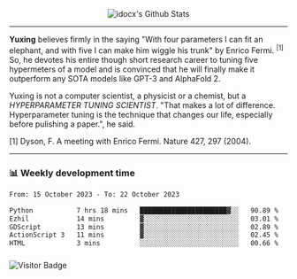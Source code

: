 <div align="center">
    <img align="center" src="https://github-readme-stats.vercel.app/api?username=idocx&show_icons=true&count_private=true&hide_border=true" alt="idocx's Github Stats"></img>
</div>

---

**Yuxing** believes firmly in the saying "With four parameters I can fit an elephant, and with five I can make him wiggle his trunk" by Enrico Fermi. <sup>[1]</sup> So, he devotes his entire though short research career to tuning five hypermeters of a model and is convinced that he will finally make it outperform any SOTA models like GPT-3 and AlphaFold 2.

Yuxing is not a computer scientist, a physicist or a chemist, but a *HYPERPARAMETER TUNING SCIENTIST*. "That makes a lot of difference. Hyperparameter tuning is the technique that changes our life, especially before pulishing a paper.", he said.

[1] Dyson, F. A meeting with Enrico Fermi. Nature 427, 297 (2004).


---

### 📊 Weekly development time
<!--START_SECTION:waka-->

```txt
From: 15 October 2023 - To: 22 October 2023

Python           7 hrs 18 mins   ██████████████████████▓░░   90.89 %
Ezhil            14 mins         ▓░░░░░░░░░░░░░░░░░░░░░░░░   03.01 %
GDScript         13 mins         ▓░░░░░░░░░░░░░░░░░░░░░░░░   02.89 %
ActionScript 3   11 mins         ▓░░░░░░░░░░░░░░░░░░░░░░░░   02.45 %
HTML             3 mins          ░░░░░░░░░░░░░░░░░░░░░░░░░   00.66 %
```

<!--END_SECTION:waka-->

### 

![Visitor Badge](https://visitor-badge.laobi.icu/badge?page_id=idocx.idocx)